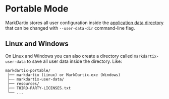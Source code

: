 # Portable Mode

MarkDartix stores all user configuration inside the [application data directory](APPLICATION_DATA_DIRECTORY.md) that can be changed with `--user-data-dir` command-line flag.

## Linux and Windows

On Linux and Windows you can also create a directory called `markdartix-user-data` to save all user data inside the directory. Like:

```
markdartix-portable/
 ├── markdartix (Linux) or MarkDartix.exe (Windows)
 ├── markdartix-user-data/
 ├── resources/
 ├── THIRD-PARTY-LICENSES.txt
 └── ...
```
